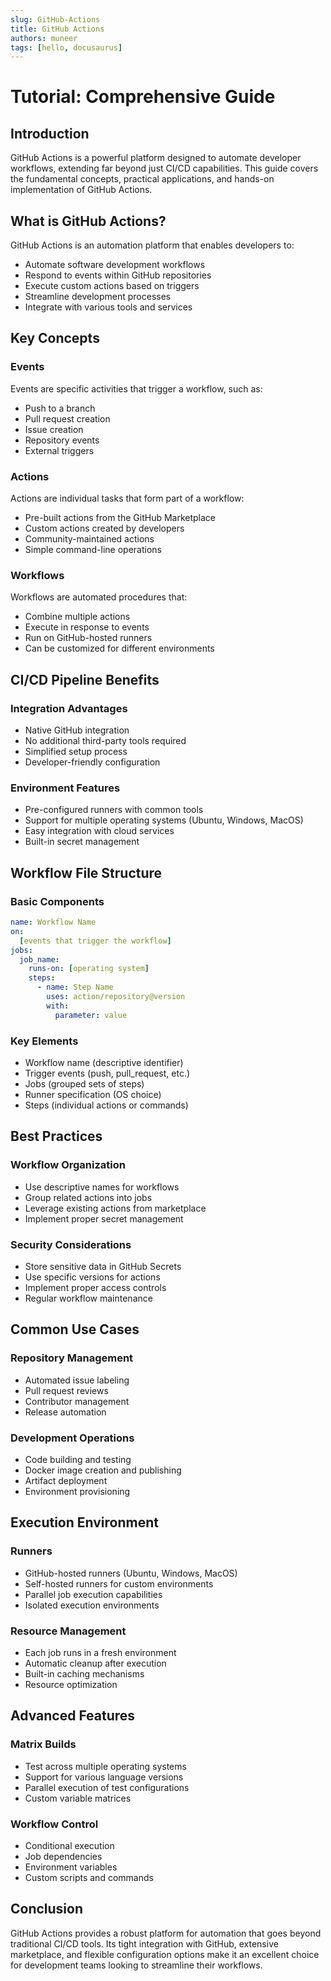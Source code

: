 ```yaml
---
slug: GitHub-Actions
title: GitHub Actions
authors: muneer
tags: [hello, docusaurus]
---
```


#  Tutorial: Comprehensive Guide

## Introduction
GitHub Actions is a powerful platform designed to automate developer workflows, extending far beyond just CI/CD capabilities. This guide covers the fundamental concepts, practical applications, and hands-on implementation of GitHub Actions.

## What is GitHub Actions?

GitHub Actions is an automation platform that enables developers to:
- Automate software development workflows
- Respond to events within GitHub repositories
- Execute custom actions based on triggers
- Streamline development processes
- Integrate with various tools and services

## Key Concepts

### Events
Events are specific activities that trigger a workflow, such as:
- Push to a branch
- Pull request creation
- Issue creation
- Repository events
- External triggers

### Actions
Actions are individual tasks that form part of a workflow:
- Pre-built actions from the GitHub Marketplace
- Custom actions created by developers
- Community-maintained actions
- Simple command-line operations

### Workflows
Workflows are automated procedures that:
- Combine multiple actions
- Execute in response to events
- Run on GitHub-hosted runners
- Can be customized for different environments

## CI/CD Pipeline Benefits

### Integration Advantages
- Native GitHub integration
- No additional third-party tools required
- Simplified setup process
- Developer-friendly configuration

### Environment Features
- Pre-configured runners with common tools
- Support for multiple operating systems (Ubuntu, Windows, MacOS)
- Easy integration with cloud services
- Built-in secret management

## Workflow File Structure

### Basic Components
```yaml
name: Workflow Name
on:
  [events that trigger the workflow]
jobs:
  job_name:
    runs-on: [operating system]
    steps:
      - name: Step Name
        uses: action/repository@version
        with:
          parameter: value
```

### Key Elements
- Workflow name (descriptive identifier)
- Trigger events (push, pull_request, etc.)
- Jobs (grouped sets of steps)
- Runner specification (OS choice)
- Steps (individual actions or commands)

## Best Practices

### Workflow Organization
- Use descriptive names for workflows
- Group related actions into jobs
- Leverage existing actions from marketplace
- Implement proper secret management

### Security Considerations
- Store sensitive data in GitHub Secrets
- Use specific versions for actions
- Implement proper access controls
- Regular workflow maintenance

## Common Use Cases

### Repository Management
- Automated issue labeling
- Pull request reviews
- Contributor management
- Release automation

### Development Operations
- Code building and testing
- Docker image creation and publishing
- Artifact deployment
- Environment provisioning

## Execution Environment

### Runners
- GitHub-hosted runners (Ubuntu, Windows, MacOS)
- Self-hosted runners for custom environments
- Parallel job execution capabilities
- Isolated execution environments

### Resource Management
- Each job runs in a fresh environment
- Automatic cleanup after execution
- Built-in caching mechanisms
- Resource optimization

## Advanced Features

### Matrix Builds
- Test across multiple operating systems
- Support for various language versions
- Parallel execution of test configurations
- Custom variable matrices

### Workflow Control
- Conditional execution
- Job dependencies
- Environment variables
- Custom scripts and commands

## Conclusion
GitHub Actions provides a robust platform for automation that goes beyond traditional CI/CD tools. Its tight integration with GitHub, extensive marketplace, and flexible configuration options make it an excellent choice for development teams looking to streamline their workflows.
